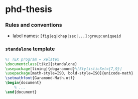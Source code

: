 # phd-thesis

### Rules and conventions
- label names: `[fig|eq|chap|sec|...]:group:uniqueid`

### `standalone` template
```tex
%! TEX program = xelatex
\documentclass[tikz]{standalone}
\usepackage[lining]{ebgaramond}%[StylisticSet={7,9}]
\usepackage[math-style=ISO, bold-style=ISO]{unicode-math}
\setmathfont{Garamond-Math.otf}
\begin{document}
    % ...
\end{document}
```
